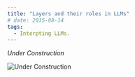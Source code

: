 ```yaml
---
title: "Layers and their roles in LLMs" 
# date: 2015-08-14
tags:
  - Interpting LLMs.
---
```


*Under Construction*

<img src="[figures/underconstruction.png](https://img.freepik.com/free-vector/hand-drawn-construction-template_23-2147750359.jpg?w=1060&t=st=1728019315~exp=1728019915~hmac=3be98d4895c4934f517325a4d94cbab3b07d1529b44dcdfd737dd2caef1a5763)" alt="Under Construction">
<!-- This is a sample blog post. Lorem ipsum I can't remember the rest of lorem ipsum and don't have an internet connection right now. Testing testing testing this blog post. Blog posts are cool.-->

<!-- Headings are cool
====== -->

<!-- You can have many headings
====== -->

<!-- Aren't headings cool?
------  -->
